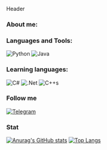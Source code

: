 
Header



### About me:



### Languages and Tools:
![Python](https://img.shields.io/badge/-Python-090909?style=for-the-badge&logo=python)
![Java](https://img.shields.io/badge/-Java-090909.svg?style=for-the-badge&logo=java&logoColor=white)


### Learning languages:
![C#](https://img.shields.io/badge/-C%23-090909?style=for-the-badge&logo=C%23)
![.Net](https://img.shields.io/badge/-.Net-090909?style=for-the-badge&logo=dotnet&logoColor=6296CC)
![C++](https://img.shields.io/badge/-C++-090909?style=for-the-badge&logo=c%2b%2b&logoColor=6296CC)s

### Follow me
[![Telegram](https://img.shields.io/badge/-Telegram-090909?style=for-the-badge&logo=telegram&logoColor=27A0D9)](https://t.me/Hiroshima_kado)

### Stat
[![Anurag's GitHub stats](https://github-readme-stats.vercel.app/api?username=hiroshimakado&theme=dark)](https://github.com/anuraghazra/github-readme-stats)
[![Top Langs](https://github-readme-stats.vercel.app/api/top-langs/?username=hiroshimakado&theme=dark)](https://github.com/anuraghazra/github-readme-stats)
